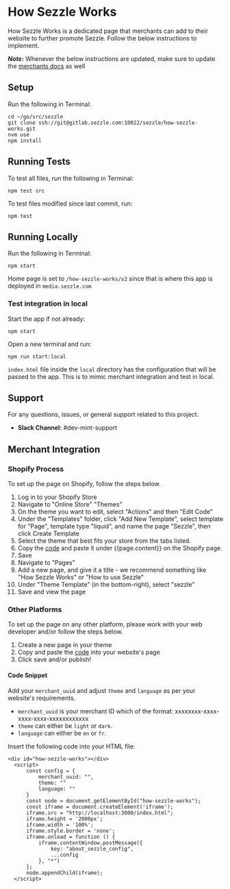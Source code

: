 # How Sezzle Works

How Sezzle Works is a dedicated page that merchants can add to their website to further promote Sezzle. Follow the below instructions to implement.

**_Note:_** Whenever the below instructions are updated, make sure to update the [merchants docs](https://merchant-help.sezzle.com/hc/en-us/articles/360041531132-How-do-I-make-an-About-Sezzle-page-) as well

## Setup

Run the following in Terminal:

```
cd ~/go/src/sezzle
git clone ssh://git@gitlab.sezzle.com:10022/sezzle/how-sezzle-works.git
nvm use
npm install
```

## Running Tests

To test all files, run the following in Terminal:

```
npm test src
```

To test files modified since last commit, run:

```
npm test
```

## Running Locally

Run the following in Terminal:

```
npm start
```

Home page is set to `/how-sezzle-works/v2` since that is where this app is deployed in `media.sezzle.com`

### Test integration in local

Start the app if not already:

```
npm start
```

Open a new terminal and run:

```
npm run start:local
```

`index.html` file inside the `local` directory has the configuration that will be passed to the app. This is to mimic merchant integration and test in local.

## Support

For any questions, issues, or general support related to this project.

- **Slack Channel:** #dev-mint-support

## Merchant Integration

### Shopify Process

To set up the page on Shopify, follow the steps below.

1. Log in to your Shopify Store
1. Navigate to "Online Store" "Themes"
1. On the theme you want to edit, select "Actions" and then "Edit Code"
1. Under the "Templates" folder, click "Add New Template", select template for "Page", template type "liquid", and name the page "Sezzle", then click Create Template
1. Select the theme that best fits your store from the tabs listed.
1. Copy the [code](#code-snippet) and paste it under {{page.content}} on the Shopify page.
1. Save
1. Navigate to "Pages"
1. Add a new page, and give it a title - we recommend something like "How Sezzle Works" or "How to use Sezzle"
1. Under "Theme Template" (in the bottom-right), select "sezzle"
1. Save and view the page

### Other Platforms

To set up the page on any other platform, please work with your web developer and/or follow the steps below.

1. Create a new page in your theme
1. Copy and paste the [code](#code-snippet) into your website's page
1. Click save and/or publish!

#### Code Snippet

Add your `merchant_uuid` and adjust `theme` and `language` as per your website's requirements.

- `merchant_uuid` is your merchant ID which of the format: xxxxxxxx-xxxx-xxxx-xxxx-xxxxxxxxxxxx
- `theme` can either be `light` or `dark`.
- `language` can either be `en` or `fr`.

Insert the following code into your HTML file:

```
<div id="how-sezzle-works"></div>
  <script>
      const config = {
          merchant_uuid: "",
          theme: ""
          language: ""
      }
      const node = document.getElementById("how-sezzle-works");
      const iframe = document.createElement('iframe');
      iframe.src = "http://localhost:3000/index.html";
      iframe.height = '2000px';
      iframe.width = '100%';
      iframe.style.border = 'none';
      iframe.onload = function () {
          iframe.contentWindow.postMessage({
              key: "about_sezzle_config",
              ...config
          }, "*")
      };
      node.appendChild(iframe);
  </script>
```
